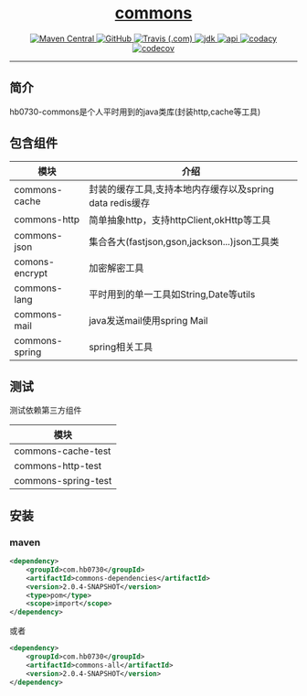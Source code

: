 <h1 align="center"><a href="https://github.com/halo-dev" target="_blank">commons</a></h1>

<p align="center">
<a href="https://search.maven.org/artifact/com.hb0730/commons-all">
<img alt="Maven Central" src="https://img.shields.io/maven-central/v/com.hb0730/commons-parent?style=flat-square">
</a>

<a href="https://github.com/hb0730/hb0730-commons/blob/master/LICENSE">
<img alt="GitHub" src="https://img.shields.io/github/license/hb0730/hb0730-commons?style=flat-square">
</a>

<a href="https://travis-ci.com/github/hb0730/hb0730-commons">
<img alt="Travis (.com)" src="https://img.shields.io/travis/com/hb0730/hb0730-commons?style=flat-square">
</a>

<a href="https://www.oracle.com/java/technologies/javase-downloads.html">
<img alt="jdk" src="https://img.shields.io/badge/jdk-8%2B-green?style=flat-square">
</a>

<a href="https://apidoc.gitee.com/hb0730/hb0730-commons">
<img alt="api" src="https://img.shields.io/badge/api-doc-blue?style=flat-square">
</a>

<a href="https://www.codacy.com/manual/hb0730/hb0730-commons?utm_source=github.com&amp;utm_medium=referral&amp;utm_content=hb0730/hb0730-commons&amp;utm_campaign=Badge_Grade">
<img alt="codacy" src="https://app.codacy.com/project/badge/Grade/32651203ac1043cb8c85fddf42a68c9a"/>
</a>

<a href="https://codecov.io/gh/hb0730/hb0730-commons">
  <img alt="codecov" src="https://codecov.io/gh/hb0730/hb0730-commons/branch/dev/graph/badge.svg" />
</a>

</p>

-----------------------
## 简介
hb0730-commons是个人平时用到的java类库(封装http,cache等工具)
## 包含组件
|模块|介绍|
|----|----|
|commons-cache|封装的缓存工具,支持本地内存缓存以及spring data redis缓存|
|commons-http|简单抽象http，支持httpClient,okHttp等工具|
|commons-json|集合各大(fastjson,gson,jackson...)json工具类|
|comons-encrypt|加密解密工具|
|commons-lang|平时用到的单一工具如String,Date等utils|
|commons-mail|java发送mail使用spring Mail|
|commons-spring|spring相关工具|
## 测试 
测试依赖第三方组件

|模块|
|----|
|commons-cache-test|
|commons-http-test|
|commons-spring-test|
## 安装
### maven
```xml
<dependency>
    <groupId>com.hb0730</groupId>
    <artifactId>commons-dependencies</artifactId>
    <version>2.0.4-SNAPSHOT</version>
    <type>pom</type>
    <scope>import</scope>
</dependency>
```
或者
```xml
<dependency>
    <groupId>com.hb0730</groupId>
    <artifactId>commons-all</artifactId>
    <version>2.0.4-SNAPSHOT</version>
</dependency>
```
